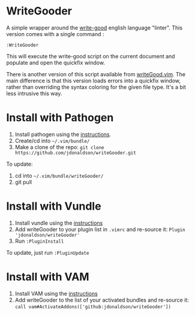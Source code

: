 # WriteGooder

A simple wrapper around the [write-good](https://github.com/btford/write-good)
english language "linter".  This version comes with a single command : 
```
:WriteGooder
```

This will execute the write-good script on the current document and populate
and open the quickfix window.

There is another version of this script available from
[writeGood.vim](https://github.com/davidbeckingsale/writegood.vim).  The main
difference is that this version loads errors into a quickfix window, rather than
overriding the syntax coloring for the given file type.  It's a bit less 
intrusive this way.

# Install with Pathogen

1. Install pathogen using the [instructions][pathogen].
2. Create/cd into `~/.vim/bundle/`
3. Make a clone of the  repo:
    `git clone https://github.com/jdonaldson/writeGooder.git`

To update:

1. cd into `~/.vim/bundle/writeGooder/`
2. git pull

# Install with Vundle

1. Install vundle using the [instructions][vundle]
2. Add writeGooder to your plugin list in `.vimrc` and re-source it:
    `Plugin 'jdonaldson/writeGooder'`
3. Run `:PluginInstall`

To update, just run `:PluginUpdate`

# Install with VAM

1. Install VAM using the [instructions][vam]
2. Add writeGooder to the list of your activated bundles and re-source it:
    `call vam#ActivateAddons(['github:jdonaldson/writeGooder'])`

[pathogen]:https://github.com/tpope/vim-pathogen
[vundle]:https://github.com/gmarik/vundle
[vam]:https://github.com/MarcWeber/vim-addon-manager

